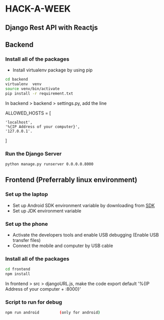 # HACK-A-WEEK

## Django Rest API with Reactjs

## Backend

### Install all of the packages

- Install virtualenv package by using pip

```sh
cd backend
virtualenv  venv
source venv/bin/activate
pip install -r requirement.txt
```
In backend > backend > settings.py, add the line

ALLOWED_HOSTS = [

    'localhost',
    '%{IP Address of your computer}',
    '127.0.0.1'.
]

### Run the Django Server
```sh
python manage.py runserver 0.0.0.0.8000
```

## Frontend (Preferrably linux environment)

### Set up the laptop
- Set up Android SDK environment variable by downloading from [SDK](https://developer.android.com/studio/index.html#command-tools)
- Set up JDK environment variable

### Set up the phone
- Activate the developers tools and enable USB debugging (Enable USB transfer files)
- Connect the mobile and computer by USB cable

### Install all of the packages
```sh
cd frontend
npm install
```
In frontend > src > djangoURL.js, make the code
export default '%{IP Address of your computer + :8000}'

### Script to run for debug
```sh  
npm run android         (only for android)
```
